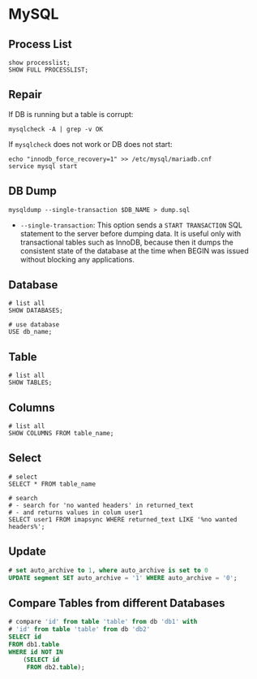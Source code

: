 # MySQL

## Process List

```mysql
show processlist;
SHOW FULL PROCESSLIST;
```

## Repair

If DB is running but a table is corrupt:

```shell
mysqlcheck -A | grep -v OK
```

If `mysqlcheck` does not work or DB does not start:

```
echo "innodb_force_recovery=1" >> /etc/mysql/mariadb.cnf
service mysql start
```

## DB Dump

```shell
mysqldump --single-transaction $DB_NAME > dump.sql
```

* `--single-transaction`: This option sends a `START TRANSACTION` SQL statement to the server
           before dumping data. It is useful only with transactional tables
           such as InnoDB, because then it dumps the consistent state of the
           database at the time when BEGIN was issued without blocking any
           applications.

## Database

```mysql
# list all
SHOW DATABASES;

# use database
USE db_name;
```

## Table

```mysql
# list all
SHOW TABLES;
```

## Columns

```mysql
# list all
SHOW COLUMNS FROM table_name;
```

## Select

```mysql
# select 
SELECT * FROM table_name

# search
# - search for 'no wanted headers' in returned_text
# - and returns values in colum user1
SELECT user1 FROM imapsync WHERE returned_text LIKE '%no wanted headers%';
```

## Update

```sql
# set auto_archive to 1, where auto_archive is set to 0
UPDATE segment SET auto_archive = '1' WHERE auto_archive = '0';
```

## Compare Tables from different Databases

```sql
# compare 'id' from table 'table' from db 'db1' with
# 'id' from table 'table' from db 'db2'
SELECT id
FROM db1.table
WHERE id NOT IN
    (SELECT id
     FROM db2.table);
```
